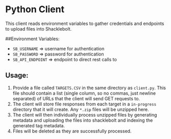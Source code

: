 # Python Client
This client reads environment variables to gather credentials and endpoints to upload files into Shacklebolt.

##Environment Variables:
- `SB_USERNAME` => username for authentication
- `SB_PASSWORD` => password for authentication
- `SB_API_ENDPOINT` => endpoint to direct rest calls to

## Usage:
1. Provide a file called `TARGETS.CSV` in the same directory as `client.py`. This file should contain a list (single column, so no commas, just newline separated) of URLs that the client will send GET requests to.
2. The client will store file responses from each target in a `in-progress` directory that it will create. Any `*.zip` files will be unzipped here.
3. The client will then individually process unzipped files by generating metadata and uploading the files into shacklebolt and indexing the generated tag metadata.
4. Files will be deleted as they are successfully processed.

